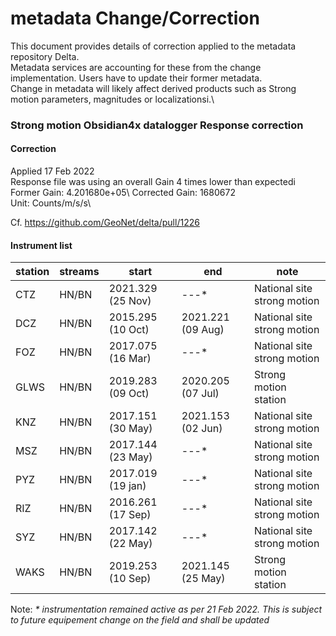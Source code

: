 # metadata Change/Correction

This document provides details of correction applied to the metadata repository Delta.\
Metadata services are accounting for these from the change implementation.
Users have to update their former metadata.\
Change in metadata will likely affect derived products such as Strong motion parameters, magnitudes or localizationsi.\


### Strong motion Obsidian4x datalogger Response correction 
#### Correction 
Applied 17 Feb 2022\
Response file was using an overall Gain 4 times lower than expectedi\
Former Gain: 4.201680e+05\ 
Corrected Gain: 1680672\
Unit: Counts/m/s/s\

Cf. https://github.com/GeoNet/delta/pull/1226

#### Instrument list 
station | streams | start | end | note
--|--|--|--|--
CTZ | HN/BN | 2021.329 (25 Nov) | ---\* | National site strong motion 
DCZ | HN/BN | 2015.295 (10 Oct) | 2021.221 (09 Aug)| National site strong motion  
FOZ | HN/BN | 2017.075 (16 Mar) | ---\* | National site strong motion 
GLWS | HN/BN | 2019.283 (09 Oct) | 2020.205 (07 Jul) | Strong motion station  
KNZ | HN/BN | 2017.151 (30 May) | 2021.153 (02 Jun) | National site strong motion
MSZ | HN/BN | 2017.144 (23 May) | ---\* | National site strong motion
PYZ | HN/BN | 2017.019 (19 jan) | ---\* | National site strong motion 
RIZ | HN/BN | 2016.261 (17 Sep) | ---\* | National site strong motion
SYZ | HN/BN | 2017.142 (22 May) | ---\* | National site strong motion
WAKS | HN/BN | 2019.253 (10 Sep) | 2021.145 (25 May) | Strong motion station 

Note: _* instrumentation remained active as per 21 Feb 2022. This is subject to future equipement change on the field and shall be updated_ 
